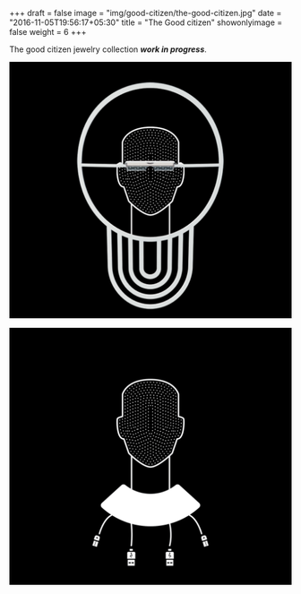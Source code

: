 +++
draft = false
image = "img/good-citizen/the-good-citizen.jpg"
date = "2016-11-05T19:56:17+05:30"
title = "The Good citizen"
showonlyimage = false
weight = 6
+++

The good citizen jewelry collection **_work in progress_**.
<!--more-->

![the good citizen](/img/good-citizen/the-good-citizen.jpg)

![the good citizen](/img/good-citizen/the-good-citizen-2.png)